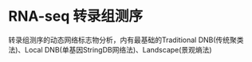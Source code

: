 # RNA-seq 转录组测序

转录组测序的动态网络标志物分析，内有最基础的Traditional DNB(传统聚类法)、Local DNB(单基因StringDB网络法)、Landscape(景观熵法)
